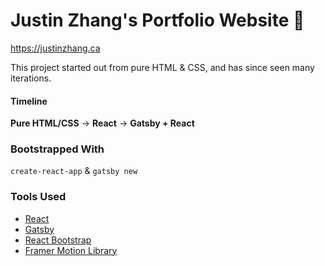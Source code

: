 # Justin Zhang's Portfolio Website 🤠
https://justinzhang.ca

This project started out from pure HTML & CSS, and has since seen many iterations.

#### Timeline
**Pure HTML/CSS** -> **React** -> **Gatsby + React**


### Bootstrapped With
`create-react-app` & `gatsby new` 

### Tools Used
- [React](https://reactjs.org/)
- [Gatsby](https://www.gatsbyjs.org/)
- [React Bootstrap](https://react-bootstrap.github.io/getting-started/introduction/)
- [Framer Motion Library](https://www.framer.com/motion/)
